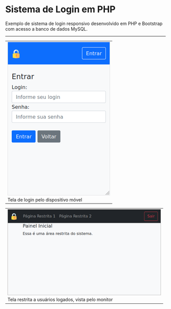 # Sistema de Login em PHP
Exemplo de sistema de login responsivo desenvolvido em PHP e Bootstrap com acesso a banco de dados MySQL. 

------------------------------

<table><tr><td>
<img src="https://github.com/machadowma/login-php/blob/main/controle_acesso/mobile.png" align="left" height="482" width="322">
</td></tr><tr><td>
Tela de login pelo dispositivo móvel
</td></tr></table>

<table><tr><td>
<img src="https://github.com/machadowma/login-php/blob/main/controle_acesso/monitor.png" align="left" height="270" width="482">
</td></tr><tr><td>
Tela restrita a usuários logados, vista pelo monitor
</td></tr></table>

